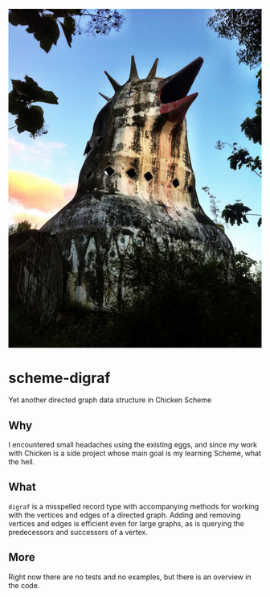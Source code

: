 ![Chicken Scheme digraph module](digraf.jpg)

scheme-digraf
=============
Yet another directed graph data structure in Chicken Scheme

Why
---
I encountered small headaches using the existing eggs, and since my work with
Chicken is a side project whose main goal is my learning Scheme, what the hell.

What
----
`digraf` is a misspelled record type with accompanying methods for working with
the vertices and edges of a directed graph.  Adding and removing vertices and
edges is efficient even for large graphs, as is querying the predecessors and
successors of a vertex.

More
----
Right now there are no tests and no examples, but there is an overview in the
code.
